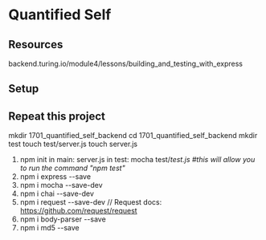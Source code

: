 # Quantified Self  

## Resources
  backend.turing.io/module4/lessons/building_and_testing_with_express

## Setup


## Repeat this project

mkdir 1701_quantified_self_backend
cd 1701_quantified_self_backend
mkdir test
touch test/server.js
touch server.js

1. npm init
in main: server.js
in test: mocha test/*test.js  #this will allow you to run the command "npm test"*
2. npm i express --save
3. npm i mocha --save-dev
4. npm i chai --save-dev
5. npm i request --save-dev  // Request docs: https://github.com/request/request
6. npm i body-parser --save
7. npm i md5 --save

